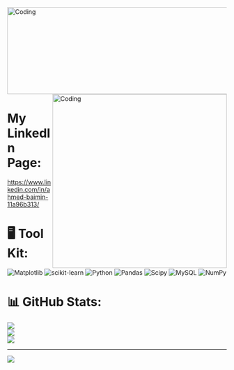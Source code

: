 <img class="center" alt="Coding" width=900 height=200  src="https://cdn.dribbble.com/users/143861/screenshots/2951104/immuta_philanthropy_dribbble.gif">


<img align="right" alt="Coding" width="400" src="https://cdn.dribbble.com/users/1162077/screenshots/3848914/programmer.gif">

# My LinkedIn Page:
https://www.linkedin.com/in/ahmed-baimin-11a96b313/

# 🖥️ Tool Kit:
![Matplotlib](https://img.shields.io/badge/Matplotlib-%23ffffff.svg?style=for-the-badge&logo=Matplotlib&logoColor=white) ![scikit-learn](https://img.shields.io/badge/scikit--learn-%23F7931E.svg?style=for-the-badge&logo=scikit-learn&logoColor=white) ![Python](https://img.shields.io/badge/python-3670A0?style=for-the-badge&logo=python&logoColor=ffdd54) ![Pandas](https://img.shields.io/badge/pandas-%23150458.svg?style=for-the-badge&logo=pandas&logoColor=white) ![Scipy](https://img.shields.io/badge/SciPy-%230C55A5.svg?style=for-the-badge&logo=scipy&logoColor=%white) ![MySQL](https://img.shields.io/badge/mysql-4479A1.svg?style=for-the-badge&logo=mysql&logoColor=white) ![NumPy](https://img.shields.io/badge/numpy-%23013243.svg?style=for-the-badge&logo=numpy&logoColor=white)
# 📊 GitHub Stats:

![](https://github-readme-stats.vercel.app/api?username=Ahmed900786&theme=dark&hide_border=true&include_all_commits=false&count_private=false)<br/>
![](https://github-readme-streak-stats.herokuapp.com/?user=Ahmed900786&theme=dark&hide_border=true)<br/>
![](https://github-readme-stats.vercel.app/api/top-langs/?username=Ahmed900786&theme=dark&hide_border=true&include_all_commits=false&count_private=false&layout=compact)

---
[![](https://visitcount.itsvg.in/api?id=Ahmed900786&icon=0&color=0)](https://visitcount.itsvg.in)

<!-- Proudly created with GPRM ( https://gprm.itsvg.in ) -->

